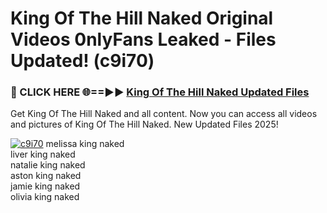 # King Of The Hill Naked Original Videos 0nlyFans Leaked - Files Updated! (c9i70)

<h3>🔴 CLICK HERE 🌐==►► <a href="https://tinyurl.com/up5wt9bj" rel="nofollow">King Of The Hill Naked Updated Files</a></h3>

Get King Of The Hill Naked and all content. Now you can access all videos and pictures of King Of The Hill Naked. New Updated Files 2025!

[![c9i70](https://i.imgur.com/ABiUzMV.gif)](https://tinyurl.com/up5wt9bj)
melissa king naked<br>
liver king naked<br>
natalie king naked<br>
aston king naked<br>
jamie king naked<br>
olivia king naked